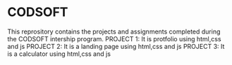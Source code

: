 # CODSOFT
This reprository contains the projects and assignments completed during the CODSOFT intership program.
PROJECT 1: It is protfolio using html,css and js
PROJECT 2: It is a landing page using html,css and js
PROJECT 3: It is a calculator using html,css and js
